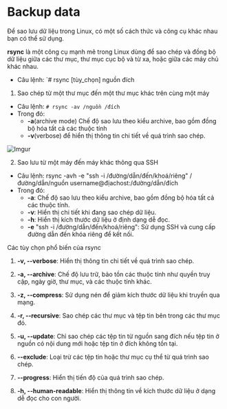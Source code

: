 # Backup data
Để sao lưu dữ liệu trong Linux, có một số cách thức và công cụ khác nhau bạn có thể sử dụng. 

**rsync** là một công cụ mạnh mẽ trong Linux dùng để sao chép và đồng bộ dữ liệu giữa các thư mục, thư mục cục bộ và từ xa, hoặc giữa các máy chủ khác nhau.
- Câu lệnh: `# rsync [tùy_chọn] nguồn đích
1. Sao chép từ một thư mục đến một thư mục khác trên cùng một máy
- Câu lệnh: `# rsync -av /nguồn /đích`
- Trong đó: 
	- **-a**(archive mode) Chế độ sao lưu theo kiểu archive, bao gồm đồng bộ hóa tất cả các thuộc tính
	- **-v**(verbose) để hiển thị thông tin chi tiết về quá trình sao chép.

![Imgur](https://i.imgur.com/abvHcUG.png)

2. Sao lưu từ một máy đến máy khác thông qua SSH
- Câu lệnh: rsync -avh -e "ssh -i /đường/dẫn/đến/khoá/riêng" /đường/dẫn/nguồn username@địachost:/đường/dẫn/đích
- Trong đó: 
	- **-a**: Chế độ sao lưu theo kiểu archive, bao gồm đồng bộ hóa tất cả các thuộc tính.
	- **-v**: Hiển thị chi tiết khi đang sao chép dữ liệu.
	- **-h**: Hiển thị kích thước dữ liệu ở định dạng dễ đọc.
	- **-e**  "ssh -i /đường/dẫn/đến/khoá/riêng": Sử dụng SSH và cung cấp đường dẫn đến khóa riêng để kết nối.

Các tùy chọn phổ biến của rsync
1. **-v, --verbose**: Hiển thị thông tin chi tiết về quá trình sao chép.

2. **-a, --archive**: Chế độ lưu trữ, bảo tồn các thuộc tính như quyền truy cập, ngày giờ, thư mục, và các thuộc tính khác.

3. **-z, --compress**: Sử dụng nén để giảm kích thước dữ liệu khi truyền qua mạng.

4. **-r, --recursive**: Sao chép các thư mục và tệp tin bên trong các thư mục đó.

5. **-u, --update**: Chỉ sao chép các tệp tin từ nguồn sang đích nếu tệp tin ở nguồn có nội dung mới hoặc tệp tin ở đích không tồn tại.

6. **--exclude**: Loại trừ các tệp tin hoặc thư mục cụ thể từ quá trình sao chép.

7. **--progress**: Hiển thị tiến độ của quá trình sao chép.

8. **-h, --human-readable**: Hiển thị thông tin về kích thước dữ liệu ở dạng dễ đọc cho con người.


